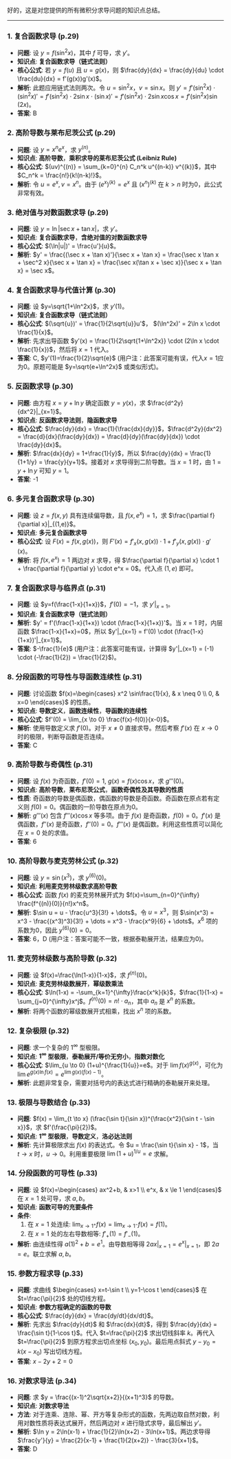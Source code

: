 好的，这是对您提供的所有微积分求导问题的知识点总结。

---

### 1. 复合函数求导 (p.29)
- **问题**: 设 $y=f(\sin^2x)$，其中 $f$ 可导，求 $y'$。
- **知识点**: **复合函数求导（链式法则）**
- **核心公式**: 若 $y=f(u)$ 且 $u=g(x)$，则 $\frac{dy}{dx} = \frac{dy}{du} \cdot \frac{du}{dx} = f'(g(x))g'(x)$。
- **解析**: 此题应用链式法则两次。令 $u=\sin^2x$，$v=\sin x$。则 $y' = f'(\sin^2x) \cdot (\sin^2x)' = f'(\sin^2x) \cdot 2\sin x \cdot (\sin x)' = f'(\sin^2x) \cdot 2\sin x \cos x = f'(\sin^2x)\sin(2x)$。
- **答案**: B

### 2. 高阶导数与莱布尼茨公式 (p.29)
- **问题**: 设 $y=x^n e^x$，求 $y^{(n)}$。
- **知识点**: **高阶导数**，**乘积求导的莱布尼茨公式 (Leibniz Rule)**
- **核心公式**: $(uv)^{(n)} = \sum_{k=0}^{n} C_n^k u^{(n-k)} v^{(k)}$，其中 $C_n^k = \frac{n!}{k!(n-k)!}$。
- **解析**: 令 $u=e^x, v=x^n$。由于 $(e^x)^{(k)}=e^x$ 且 $(x^n)^{(k)}$ 在 $k>n$ 时为0，此公式非常有效。

### 3. 绝对值与对数函数求导 (p.29)
- **问题**: 设 $y=\ln|\sec x + \tan x|$，求 $y'$。
- **知识点**: **复合函数求导**，**含绝对值的对数函数求导**
- **核心公式**: $(\ln|u|)' = \frac{u'}{u}$。
- **解析**: $y' = \frac{(\sec x + \tan x)'}{\sec x + \tan x} = \frac{\sec x \tan x + \sec^2 x}{\sec x + \tan x} = \frac{\sec x(\tan x + \sec x)}{\sec x + \tan x} = \sec x$。

### 4. 复合函数求导与代值计算 (p.30)
- **问题**: 设 $y=\sqrt{1+\ln^2x}$，求 $y'(1)$。
- **知识点**: **复合函数求导（链式法则）**
- **核心公式**: $(\sqrt{u})' = \frac{1}{2\sqrt{u}}u'$， $(\ln^2x)' = 2\ln x \cdot \frac{1}{x}$。
- **解析**: 先求出导函数 $y'(x) = \frac{1}{2\sqrt{1+\ln^2x}} \cdot (2\ln x \cdot \frac{1}{x})$，然后将 $x=1$ 代入。
- **答案**: C, $y'(1)=\frac{1}{2}\sqrt{e}$ (用户注：此答案可能有误，代入$x=1$应为0。原题可能是 $y=\sqrt{e+\ln^2x}$ 或类似形式)。

### 5. 反函数求导 (p.30)
- **问题**: 由方程 $x=y+\ln y$ 确定函数 $y=y(x)$，求 $\frac{d^2y}{dx^2}|_{x=1}$。
- **知识点**: **反函数求导法则**，**隐函数求导**
- **核心公式**: $\frac{dy}{dx} = \frac{1}{\frac{dx}{dy}}$，$\frac{d^2y}{dx^2} = \frac{d}{dx}(\frac{dy}{dx}) = \frac{d}{dy}(\frac{dy}{dx}) \cdot \frac{dy}{dx}$。
- **解析**: $\frac{dx}{dy} = 1+\frac{1}{y}$，所以 $\frac{dy}{dx} = \frac{1}{1+1/y} = \frac{y}{y+1}$。接着对 $x$ 求导得到二阶导数。当 $x=1$ 时，由 $1=y+\ln y$ 可知 $y=1$。
- **答案**: -1

### 6. 多元复合函数求导 (p.30)
- **问题**: 设 $z=f(x,y)$ 具有连续偏导数，且 $f(x, e^x)=1$，求 $\frac{\partial f}{\partial x}|_{(1,e)}$。
- **知识点**: **多元复合函数求导**
- **核心公式**: 设 $F(x) = f(x, g(x))$，则 $F'(x) = f'_x(x, g(x)) \cdot 1 + f'_y(x, g(x)) \cdot g'(x)$。
- **解析**: 将 $f(x, e^x)=1$ 两边对 $x$ 求导，得 $\frac{\partial f}{\partial x} \cdot 1 + \frac{\partial f}{\partial y} \cdot e^x = 0$。代入点 $(1,e)$ 即可。

### 7. 复合函数求导与临界点 (p.31)
- **问题**: 设 $y=f(\frac{1-x}{1+x})$，$f'(0)=-1$，求 $y'|_{x=1}$。
- **知识点**: **复合函数求导（链式法则）**
- **解析**: $y' = f'(\frac{1-x}{1+x}) \cdot (\frac{1-x}{1+x})'$。当 $x=1$ 时，内层函数 $\frac{1-x}{1+x}=0$，所以 $y'|_{x=1} = f'(0) \cdot (\frac{1-x}{1+x})'|_{x=1}$。
- **答案**: $-\frac{1}{e}$ (用户注：此答案可能有误，计算得 $y'|_{x=1} = (-1) \cdot (-\frac{1}{2}) = \frac{1}{2}$)。

### 8. 分段函数的可导性与导函数连续性 (p.31)
- **问题**: 讨论函数 $f(x)=\begin{cases} x^2 \sin\frac{1}{x}, & x \neq 0 \\ 0, & x=0 \end{cases}$ 的性质。
- **知识点**: **导数定义**，**函数连续性**，**导函数的连续性**
- **核心公式**: $f'(0) = \lim_{x \to 0} \frac{f(x)-f(0)}{x-0}$。
- **解析**: 使用导数定义求 $f'(0)$。对于 $x \neq 0$ 直接求导。然后考察 $f'(x)$ 在 $x \to 0$ 时的极限，判断导函数是否连续。
- **答案**: C

### 9. 高阶导数与奇偶性 (p.31)
- **问题**: 设 $f(x)$ 为奇函数，$f'(0)=1$, $g(x)=f(x)\cos x$，求 $g'''(0)$。
- **知识点**: **高阶导数**，**莱布尼茨公式**，**函数奇偶性及其导数的性质**
- **性质**: 奇函数的导数是偶函数，偶函数的导数是奇函数。奇函数在原点若有定义则 $f(0)=0$。偶函数的一阶导数在原点为0。
- **解析**: $g'''(x)$ 包含 $f'''(x)\cos x$ 等多项。由于 $f(x)$ 是奇函数，$f(0)=0$。$f'(x)$ 是偶函数，$f''(x)$ 是奇函数，$f''(0)=0$。$f'''(x)$ 是偶函数。利用这些性质可以简化在 $x=0$ 处的求值。
- **答案**: 6

### 10. 高阶导数与麦克劳林公式 (p.32)
- **问题**: 设 $y=\sin(x^3)$，求 $y^{(6)}(0)$。
- **知识点**: **利用麦克劳林级数求高阶导数**
- **核心公式**: 函数 $f(x)$ 的麦克劳林展开式为 $f(x)=\sum_{n=0}^{\infty} \frac{f^{(n)}(0)}{n!}x^n$。
- **解析**: $\sin u = u - \frac{u^3}{3!} + \dots$。令 $u=x^3$，则 $\sin(x^3) = x^3 - \frac{(x^3)^3}{3!} + \dots = x^3 - \frac{x^9}{6} + \dots$。$x^6$ 项的系数为0，因此 $y^{(6)}(0)=0$。
- **答案**: 6，D (用户注：答案可能不一致，根据泰勒展开法，结果应为0)。

### 11. 麦克劳林级数与高阶导数 (p.32)
- **问题**: 设 $f(x)=\frac{\ln(1-x)}{1-x}$，求 $f^{(n)}(0)$。
- **知识点**: **麦克劳林级数展开**，**幂级数乘法**
- **核心公式**: $\ln(1-x) = -\sum_{k=1}^{\infty}\frac{x^k}{k}$，$\frac{1}{1-x} = \sum_{j=0}^{\infty}x^j$。$f^{(n)}(0) = n! \cdot a_n$，其中 $a_n$ 是 $x^n$ 的系数。
- **解析**: 将两个函数的幂级数展开式相乘，找出 $x^n$ 项的系数。

### 12. 复杂极限 (p.32)
- **问题**: 求一个复杂的 $1^\infty$ 型极限。
- **知识点**: **$1^\infty$ 型极限**，**泰勒展开/等价无穷小**，**指数对数化**
- **核心公式**: $\lim_{u \to 0} (1+u)^{\frac{1}{u}}=e$。对于 $\lim f(x)^{g(x)}$，可化为 $\lim e^{g(x)\ln f(x)} = e^{\lim g(x)(f(x)-1)}$。
- **解析**: 此题非常复杂，需要对括号内的表达式进行精确的泰勒展开来处理。

### 13. 极限与导数结合 (p.33)
- **问题**: $f(x) = \lim_{t \to x} (\frac{\sin t}{\sin x})^{\frac{x^2}{\sin t - \sin x}}$，求 $f'(\frac{\pi}{2})$。
- **知识点**: **$1^\infty$ 型极限**，**导数定义**，**洛必达法则**
- **解析**: 先计算极限求出 $f(x)$ 的表达式。令 $u = \frac{\sin t}{\sin x} - 1$，当 $t \to x$ 时，$u \to 0$。利用重要极限 $\lim (1+u)^{1/u}=e$ 求解。

### 14. 分段函数的可导性 (p.33)
- **问题**: 设 $f(x)=\begin{cases} ax^2+b, & x>1 \\ e^x, & x \le 1 \end{cases}$ 在 $x=1$ 处可导，求 $a,b$。
- **知识点**: **函数可导的充要条件**
- **条件**:
    1.  在 $x=1$ 处连续: $\lim_{x \to 1^+} f(x) = \lim_{x \to 1^-} f(x) = f(1)$。
    2.  在 $x=1$ 处的左右导数相等: $f'_+(1) = f'_-(1)$。
- **解析**: 由连续性得 $a(1)^2+b = e^1$。由导数相等得 $2ax|_{x=1} = e^x|_{x=1}$，即 $2a=e$。联立求解 $a,b$。

### 15. 参数方程求导 (p.33)
- **问题**: 求曲线 $\begin{cases} x=t-\sin t \\ y=1-\cos t \end{cases}$ 在 $t=\frac{\pi}{2}$ 处的切线方程。
- **知识点**: **参数方程确定的函数的导数**
- **核心公式**: $\frac{dy}{dx} = \frac{dy/dt}{dx/dt}$。
- **解析**: 先求出 $\frac{dy}{dt}$ 和 $\frac{dx}{dt}$，得到 $\frac{dy}{dx} = \frac{\sin t}{1-\cos t}$。代入 $t=\frac{\pi}{2}$ 求出切线斜率 $k$。再代入 $t=\frac{\pi}{2}$ 到原方程求出切点坐标 $(x_0, y_0)$。最后用点斜式 $y-y_0=k(x-x_0)$ 写出切线方程。
- **答案**: $x-2y+2=0$

### 16. 对数求导法 (p.34)
- **问题**: 求 $y = \frac{(x-1)^2\sqrt{x+2}}{(x+1)^3}$ 的导数。
- **知识点**: **对数求导法**
- **方法**: 对于连乘、连除、幂、开方等复杂形式的函数，先两边取自然对数，利用对数性质将表达式展开，然后两边对 $x$ 进行隐式求导，最后解出 $y'$。
- **解析**: $\ln y = 2\ln(x-1) + \frac{1}{2}\ln(x+2) - 3\ln(x+1)$。两边求导得 $\frac{y'}{y} = \frac{2}{x-1} + \frac{1}{2(x+2)} - \frac{3}{x+1}$。
- **答案**: D
